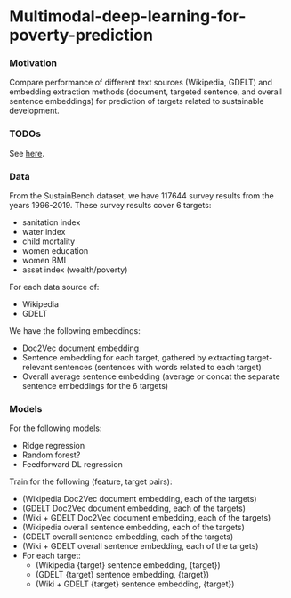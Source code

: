 
# Multimodal-deep-learning-for-poverty-prediction
### Motivation
Compare performance of different text sources (Wikipedia, GDELT) and embedding extraction methods (document, targeted sentence, and overall sentence embeddings) for prediction of targets related to sustainable development.

### TODOs
See [here](https://docs.google.com/spreadsheets/d/17CHcM3IwEVwuU1_t8eH-G13271RGbywtcusSSUAz6ZA/edit?usp=sharing).

### Data
From the SustainBench dataset, we have 117644 survey results from the years 1996-2019. These survey results cover 6 targets:
- sanitation index
- water index
- child mortality
- women education
- women BMI
- asset index (wealth/poverty)

For each data source of:
- Wikipedia
- GDELT

We have the following embeddings:
- Doc2Vec document embedding
- Sentence embedding for each target, gathered by extracting target-relevant sentences (sentences with words related to each target)
- Overall average sentence embedding (average or concat the separate sentence embeddings for the 6 targets)

### Models
For the following models:
- Ridge regression
- Random forest?
- Feedforward DL regression

Train for the following (feature, target pairs):
- (Wikipedia Doc2Vec document embedding, each of the targets)
- (GDELT Doc2Vec document embedding, each of the targets)
- (Wiki + GDELT Doc2Vec document embedding, each of the targets)
- (Wikipedia overall sentence embedding, each of the targets)
- (GDELT overall sentence embedding, each of the targets)
- (Wiki + GDELT overall sentence embedding, each of the targets)
- For each target:
  - (Wikipedia {target} sentence embedding, {target})
  - (GDELT {target} sentence embedding, {target})
  - (Wiki + GDELT {target} sentence embedding, {target})
